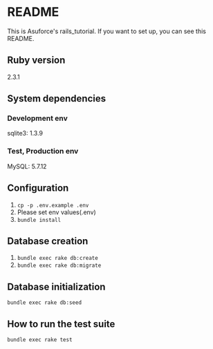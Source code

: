 # README

This is Asuforce's rails_tutorial.
If you want to set up, you can see this README.

## Ruby version

2.3.1

## System dependencies

### Development env

sqlite3: 1.3.9

### Test, Production env

MySQL: 5.7.12

## Configuration

1. `cp -p .env.example .env`
2. Please set env values(.env)
3. `bundle install`

## Database creation

1. `bundle exec rake db:create`
2. `bundle exec rake db:migrate`

## Database initialization

`bundle exec rake db:seed`

## How to run the test suite

`bundle exec rake test`

